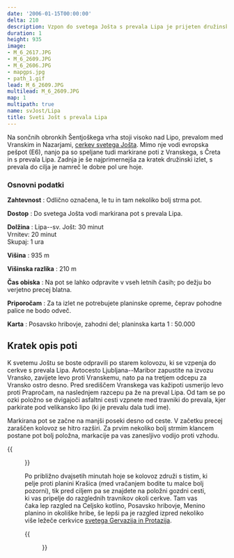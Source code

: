 ```yaml
---
date: '2006-01-15T00:00:00'
delta: 210
description: Vzpon do svetega Jošta s prevala Lipa je prijeten družinski izlet.
duration: 1
height: 935
image:
- M_6_2617.JPG
- M_6_2609.JPG
- M_6_2606.JPG
- mapgps.jpg
- path_1.gif
lead: M_6_2609.JPG
multilead: M_6_2609.JPG
map: 1
multipath: true
name: svJost/Lipa
title: Sveti Jošt s prevala Lipa
---
```

Na sončnih obronkih Šentjoškega vrha stoji visoko nad Lipo, prevalom med Vranskim in Nazarjami, [cerkev svetega Jošta](../). Mimo nje vodi evropska pešpot (E6), nanjo pa so speljane tudi markirane poti z Vranskega, s Čreta in s prevala Lipa. Zadnja je še najprimernejša za kratek družinski izlet, s prevala do cilja je namreč le dobre pol ure hoje.

### Osnovni podatki

**Zahtevnost**
:   Odlično označena, le tu in tam nekoliko bolj strma pot.

**Dostop**
:   Do svetega Jošta vodi markirana pot s prevala Lipa.

**Dolžina**
:   Lipa--sv. Jošt: 30 minut\
    Vrnitev: 20 minut\
    Skupaj: 1 ura

**Višina**
:   935 m

**Višinska razlika**
:   210 m

**Čas obiska**
:   Na pot se lahko odpravite v vseh letnih časih; po dežju bo verjetno precej blatna.

**Priporočam**
:   Za ta izlet ne potrebujete planinske opreme, čeprav pohodne palice ne bodo odveč.

**Karta**
:   Posavsko hribovje, zahodni del; planinska karta 1 : 50.000

Kratek opis poti
----------------

K svetemu Joštu se boste odpravili po starem kolovozu, ki se vzpenja do cerkve s prevala Lipa. Avtocesto Ljubljana--Maribor zapustite na izvozu Vransko, zavijete levo proti Vranskemu, nato pa na tretjem odcepu za Vransko ostro desno. Pred središčem Vranskega vas kažipoti usmerijo levo proti Prapročam, na naslednjem razcepu pa že na preval Lipa. Od tam se po ozki položno se dvigajoči asfaltni cesti vzpnete med travniki do prevala, kjer parkirate pod velikansko lipo (ki je prevalu dala tudi ime).

Markirana pot se začne na manjši poseki desno od ceste. V začetku precej zaraščen kolovoz se hitro razširi. Za prvim nekoliko bolj strmim klancem postane pot bolj položna, markacije pa vas zanesljivo vodijo proti vzhodu. 

{{<figure src="M_6_2609.JPG">}}

Po približno dvajsetih minutah hoje se kolovoz združi s tistim, ki pelje proti planini Krašica (med vračanjem bodite tu malce bolj pozorni), tik pred ciljem pa se znajdete na položni gozdni cesti, ki vas pripelje do razglednih travnikov okoli cerkve. Tam vas čaka lep razgled na Celjsko kotlino, Posavsko hribovje, Menino planino in okoliške hribe, še lepši pa je razgled izpred nekoliko više ležeče cerkvice [svetega Gervazija in Protazija](http://www.newadvent.org/cathen/06537a.htm).

{{<figure src="M_6_2606.JPG">}}

